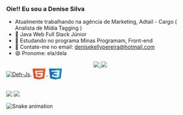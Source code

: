 ### Oie!! Eu sou a Denise Silva

- Atualmente trabalhando na agência de Marketing, Adtail - Cargo ( Analista de Mídia Tagging )
- 🔭 Java Web Full Stack Júnior
- 🌱 Estudando no programa Minas Programam, Front-end
- 💬 Contate-me no email: denisekellypereira@hotmail.com
- 😄 Pronome: ela/dela


<div align="center">
  <a href="https://github.com/DehKellySilva">
  <img height="180em" src="https://github-readme-stats.vercel.app/api?username=DehKellySilva&show_icons=true&theme=tokyonight&include_all_commits=true&count_private=true"/>
  <img height="180em" src="https://github-readme-stats.vercel.app/api/top-langs/?username=DehKellySilva&layout=compact&langs_count=7&theme=tokyonight"/>
</div>
  
  <img align="center" alt="Deh-Js" height="30" width="40" src="https://cdn.jsdelivr.net/gh/devicons/devicon/icons/java/java-original.svg" />
  <img align="center" alt="Deh-HTML" height="30" width="40"src="https://raw.githubusercontent.com/devicons/devicon/master/icons/html5/html5-original.svg">
  <img align="center" alt="Deh-CSS" height="30" width="40" src="https://raw.githubusercontent.com/devicons/devicon/master/icons/css3/css3-original.svg">

##
 
  <div> 
 <a href="https://discord.gg/WfkjmFXF" target="_blank"><img src="https://img.shields.io/badge/Discord-7289DA?style=for-the-badge&logo=discord&logoColor=white" target="_blank"></a> 
  <a href="https://www.linkedin.com/in/denise-kelly-silva/" target="_blank"><img src="https://img.shields.io/badge/-LinkedIn-%230077B5?style=for-the-badge&logo=linkedin&logoColor=white" target="_blank"></a> 
 
  ![Snake animation](https://github.com/DehKellySilva/DehKellySilva/blob/output/github-contribution-grid-snake.svg)
 </div>
